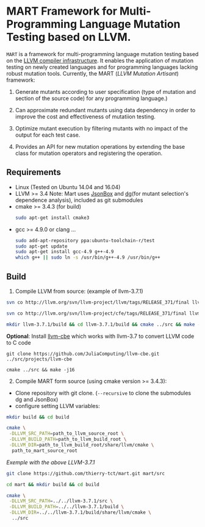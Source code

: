 # MART Framework for Multi-Programming Language Mutation Testing based on LLVM.

```MART``` is a framework for multi-programming language mutation testing based on the [LLVM compiler infrastructure](http://llvm.org/). It enables the application of mutation testing on newly created languages and for programming languages lacking robust mutation tools. Currently, the MART (_LLVM Mutation Artisant_) framework:

1. Generate mutants according to user specification (type of mutation and section of the source code) for any programming language.)

2. Can approximate redundant mutants using data dependency in order to improve the cost and effectiveness of mutatiion testing.

3. Optimize mutant execution by filtering mutants with no impact of the output for each test case.

4. Provides an API for new mutation operations by extending the base class for mutation operators and registering the operation.

## Requirements
- Linux (Tested on Ubuntu 14.04 and 16.04)
- LLVM >= 3.4
Note: Mart uses [JsonBox](https://github.com/anhero/JsonBox) and [dg](https://github.com/mchalupa/dg)(for mutant selection's dependence analysis), included as git submodules
- cmake >= 3.4.3 (for build)
    ```bash
    sudo apt-get install cmake3
    ```
- gcc >= 4.9.0 or clang ...
    ```bash
    sudo add-apt-repository ppa:ubuntu-toolchain-r/test 
    sudo apt-get update
    sudo apt-get install gcc-4.9 g++-4.9
    which g++ || sudo ln -s /usr/bin/g++-4.9 /usr/bin/g++
    ```

## Build
1. Compile LLVM from source: (example of llvm-3.7.1)
``` bash
svn co http://llvm.org/svn/llvm-project/llvm/tags/RELEASE_371/final llvm-3.7.1/src

svn co http://llvm.org/svn/llvm-project/cfe/tags/RELEASE_371/final llvm-3.7.1/src/tools/clang

mkdir llvm-3.7.1/build && cd llvm-3.7.1/build && cmake ../src && make -j16
```
__Optional__: Install [llvm-cbe](https://github.com/JuliaComputing/llvm-cbe) which works with llvm-3.7 to convert LLVM code to C code
```
git clone https://github.com/JuliaComputing/llvm-cbe.git ../src/projects/llvm-cbe   

cmake ../src && make -j16
```

2. Compile MART form source (using cmake version >= 3.4.3):
* Clone repository with git clone. (```--recursive``` to clone the submodules dg and JsonBox)
* configure setting LLVM variables: 
```bash
mkdir build && cd build

cmake \
 -DLLVM_SRC_PATH=path_to_llvm_source_root \
 -DLLVM_BUILD_PATH=path_to_llvm_build_root \
 -DLLVM_DIR=path_to_llvm_build_root/share/llvm/cmake \
  path_to_mart_source_root
```
_Exemple with the above LLVM-3.7.1_
```bash
git clone https://github.com/thierry-tct/mart.git mart/src

cd mart && mkdir build && cd build

cmake \
 -DLLVM_SRC_PATH=../../llvm-3.7.1/src \
 -DLLVM_BUILD_PATH=../../llvm-3.7.1/build \
 -DLLVM_DIR=../../llvm-3.7.1/build/share/llvm/cmake \
  ../src
```


